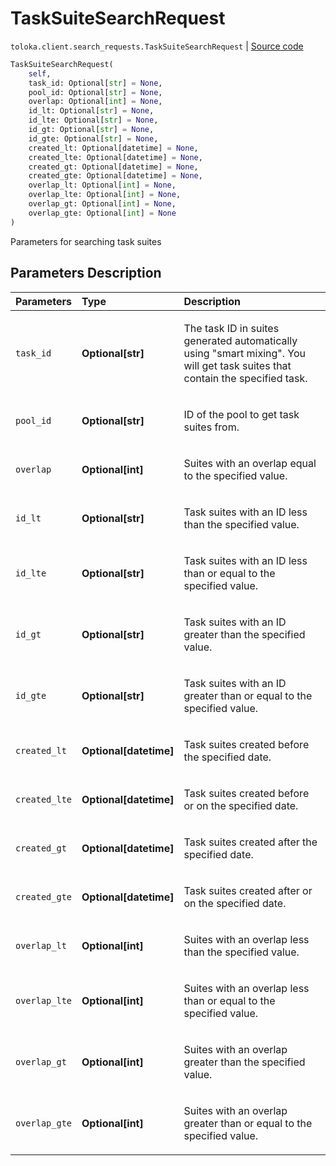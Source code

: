 # TaskSuiteSearchRequest
`toloka.client.search_requests.TaskSuiteSearchRequest` | [Source code](https://github.com/Toloka/toloka-kit/blob/v0.1.25/src/client/search_requests.py#L575)

```python
TaskSuiteSearchRequest(
    self,
    task_id: Optional[str] = None,
    pool_id: Optional[str] = None,
    overlap: Optional[int] = None,
    id_lt: Optional[str] = None,
    id_lte: Optional[str] = None,
    id_gt: Optional[str] = None,
    id_gte: Optional[str] = None,
    created_lt: Optional[datetime] = None,
    created_lte: Optional[datetime] = None,
    created_gt: Optional[datetime] = None,
    created_gte: Optional[datetime] = None,
    overlap_lt: Optional[int] = None,
    overlap_lte: Optional[int] = None,
    overlap_gt: Optional[int] = None,
    overlap_gte: Optional[int] = None
)
```

Parameters for searching task suites

## Parameters Description

| Parameters | Type | Description |
| :----------| :----| :-----------|
`task_id`|**Optional\[str\]**|<p>The task ID in suites generated automatically using &quot;smart mixing&quot;. You will get task suites that contain the specified task.</p>
`pool_id`|**Optional\[str\]**|<p>ID of the pool to get task suites from.</p>
`overlap`|**Optional\[int\]**|<p>Suites with an overlap equal to the specified value.</p>
`id_lt`|**Optional\[str\]**|<p>Task suites with an ID less than the specified value.</p>
`id_lte`|**Optional\[str\]**|<p>Task suites with an ID less than or equal to the specified value.</p>
`id_gt`|**Optional\[str\]**|<p>Task suites with an ID greater than the specified value.</p>
`id_gte`|**Optional\[str\]**|<p>Task suites with an ID greater than or equal to the specified value.</p>
`created_lt`|**Optional\[datetime\]**|<p>Task suites created before the specified date.</p>
`created_lte`|**Optional\[datetime\]**|<p>Task suites created before or on the specified date.</p>
`created_gt`|**Optional\[datetime\]**|<p>Task suites created after the specified date.</p>
`created_gte`|**Optional\[datetime\]**|<p>Task suites created after or on the specified date.</p>
`overlap_lt`|**Optional\[int\]**|<p>Suites with an overlap less than the specified value.</p>
`overlap_lte`|**Optional\[int\]**|<p>Suites with an overlap less than or equal to the specified value.</p>
`overlap_gt`|**Optional\[int\]**|<p>Suites with an overlap greater than the specified value.</p>
`overlap_gte`|**Optional\[int\]**|<p>Suites with an overlap greater than or equal to the specified value.</p>
